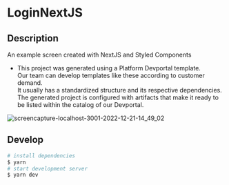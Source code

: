 # LoginNextJS

## Description

An example screen created with NextJS and Styled Components


- This project was generated using a Platform Devportal template. <br>
Our team can develop templates like these according to customer demand. <br>
It usually has a standardized structure and its respective dependencies. <br>
The generated project is configured with artifacts that make it ready to be listed within the catalog of our Devportal.


![screencapture-localhost-3001-2022-12-21-14_49_02](https://user-images.githubusercontent.com/84424883/208971265-697e89dc-1732-42d3-952e-40586553fd26.png)


## Develop

```bash
# install dependencies
$ yarn
# start development server
$ yarn dev
```
